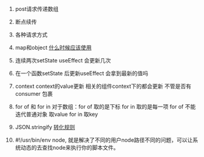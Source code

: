 1. post请求传递数组

2. 断点续传
3. 各种请求方式
4. map和object [什么时候应该使用](https://www.cnblogs.com/thy10lxsx/p/14606290.html)

5. 连续两次setState useEffect 会更新几次
6. 在一个函数setState 后更新useEffect 会拿到最新的值吗
7. context  context的value更新 相关的组件context下的都会更新  不管是否有consumer 包裹
8. for of 和 for in 对于数组：for of 取的是下标 for in 取的是每一项 for of 不能迭代普通对象 取value   for in 取key
9.  JSON.stringify [转化规则](https://developer.mozilla.org/zh-CN/docs/Web/JavaScript/Reference/Global_Objects/JSON/stringify)
10. #!/usr/bin/env node, 就是解决了不同的用户node路径不同的问题，可以让系统动态的去查找node来执行你的脚本文件。
